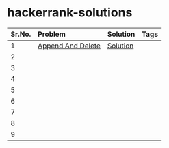 # hackerrank-solutions

|Sr.No.|Problem|Solution|Tags|
|:------|:-------|:------|:------|
|1|[Append And Delete](https://www.hackerrank.com/challenges/append-and-delete)| [Solution](https://github.com/addy1110/hackerrank-solutions/blob/master/src/AppendAndDelete.java)||
|2 | | | |
|3 | | | |
|4 | | | |
|5 | | | |
|6 | | | |
|7 | | | |
|8 | | | |
|9 | | | |


